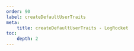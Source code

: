```yaml
---
order: 90
label: createDefaultUserTraits
meta:
    title: createDefaultUserTraits - LogRocket
toc:
    depth: 2
---
```

